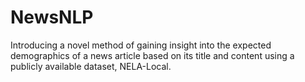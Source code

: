 # NewsNLP

Introducing a novel method of gaining insight into the expected demographics of a news article based on its title and content using a publicly available dataset, NELA-Local.
